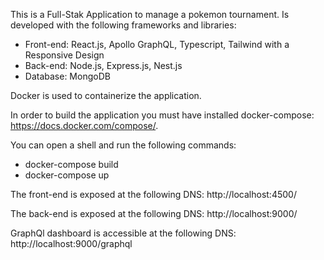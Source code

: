 This is a Full-Stak Application to manage a pokemon tournament.
Is developed with the following frameworks and libraries:
- Front-end: React.js, Apollo GraphQL, Typescript, Tailwind with a Responsive Design
- Back-end: Node.js, Express.js, Nest.js
- Database: MongoDB

Docker is used to containerize the application.

In order to build the application you must have installed docker-compose: https://docs.docker.com/compose/.

You can open a shell and run the following commands: 
- docker-compose build
- docker-compose up

The front-end is exposed at the following DNS: http://localhost:4500/

The back-end is exposed at the following DNS: http://localhost:9000/

GraphQl dashboard is accessible at the following DNS: http://localhost:9000/graphql
